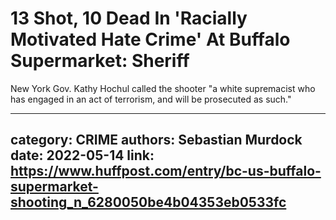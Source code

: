 # 13 Shot, 10 Dead In 'Racially Motivated Hate Crime' At Buffalo Supermarket: Sheriff

New York Gov. Kathy Hochul called the shooter "a white supremacist who has engaged in an act of terrorism, and will be prosecuted as such."

---
category: CRIME
authors: Sebastian Murdock
date: 2022-05-14
link: https://www.huffpost.com/entry/bc-us-buffalo-supermarket-shooting_n_6280050be4b04353eb0533fc
---
